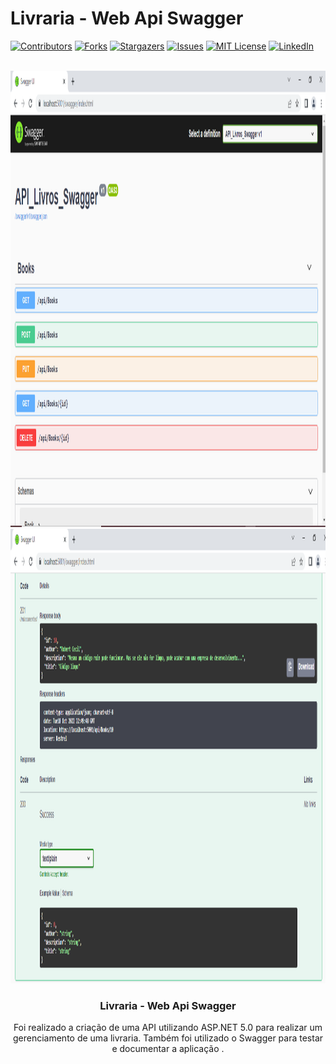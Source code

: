 # Livraria - Web Api Swagger 

<div id="top"></div>
<!--
*** Thanks for checking out the Best-README-Template. If you have a suggestion
*** that would make this better, please fork the repo and create a pull request
*** or simply open an issue with the tag "enhancement".
*** Don't forget to give the project a star!
*** Thanks again! Now go create something AMAZING! :D
-->



<!-- PROJECT SHIELDS -->
<!--
*** I'm using markdown "reference style" links for readability.
*** Reference links are enclosed in brackets [ ] instead of parentheses ( ).
*** See the bottom of this document for the declaration of the reference variables
*** for contributors-url, forks-url, etc. This is an optional, concise syntax you may use.
*** https://www.markdownguide.org/basic-syntax/#reference-style-links
-->
[![Contributors][contributors-shield]][contributors-url]
[![Forks][forks-shield]][forks-url]
[![Stargazers][stars-shield]][stars-url]
[![Issues][issues-shield]][issues-url]
[![MIT License][license-shield]][license-url]
[![LinkedIn][linkedin-shield]][linkedin-url]



<!-- PROJECT LOGO -->
<br />
<div align="center">
  <a href="https://github.com/joaop25/Livraria_WebApi_Swagger">
    <img src="https://github.com/joaop25/Livraria_WebApi_Swagger/blob/main/API_Livros_Swagger/swagger.png" alt="Logo" width="1363" height="730">
    <img src="https://github.com/joaop25/Livraria_WebApi_Swagger/blob/main/API_Livros_Swagger/swagger-post.png" alt="Logo" width="1344" height="727">
  </a>

<h3 align="center">Livraria - Web Api Swagger </h3>
  
<p>Foi realizado a criação de uma API utilizando ASP.NET 5.0 para realizar um gerenciamento de uma livraria. Também foi utilizado o Swagger para testar e documentar a aplicação .</p>

<!-- MARKDOWN LINKS & IMAGES -->
<!-- https://www.markdownguide.org/basic-syntax/#reference-style-links -->
[contributors-shield]: https://img.shields.io/github/contributors/joaop25/Livraria_WebApi_Swagger.svg?style=for-the-badge
[contributors-url]: https://github.com/joaop25/Livraria_WebApi_Swagger/graphs/contributors
[forks-shield]: https://img.shields.io/github/forks/joaop25/Livraria_WebApi_Swagger.svg?style=for-the-badge
[forks-url]: https://github.com/joaop25/Livraria_WebApi_Swagger/network/members
[stars-shield]: https://img.shields.io/github/stars/joaop25/Livraria_WebApi_Swagger.svg?style=for-the-badge
[stars-url]: https://github.com/joaop25/Livraria_WebApi_Swagger/stargazers
[issues-shield]: https://img.shields.io/github/issues/joaop25/Livraria_WebApi_Swagger.svg?style=for-the-badge
[issues-url]: https://github.com/joaop25/Livraria_WebApi_Swagger/issues
[license-shield]: https://img.shields.io/github/license/joaop25/Livraria_WebApi_Swagger.svg?style=for-the-badge
[license-url]: https://github.com/joaop25/Livraria_WebApi_Swagger/blob/master/LICENSE
[linkedin-shield]: https://img.shields.io/badge/-LinkedIn-black.svg?style=for-the-badge&logo=linkedin&colorB=555
[linkedin-url]: https://www.linkedin.com/in/joao-pedro-fernandes-95a125180/


